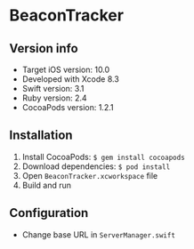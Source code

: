 # BeaconTracker

## Version info

- Target iOS version: 10.0
- Developed with Xcode 8.3
- Swift version: 3.1
- Ruby version: 2.4
- CocoaPods version: 1.2.1

## Installation

1. Install CocoaPods: `$ gem install cocoapods`
2. Download dependencies: `$ pod install`
3. Open `BeaconTracker.xcworkspace` file
4. Build and run

## Configuration

- Change base URL in `ServerManager.swift`
